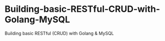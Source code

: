# Building-basic-RESTful-CRUD-with-Golang-MySQL
Building basic RESTful (CRUD) with Golang &amp; MySQL
